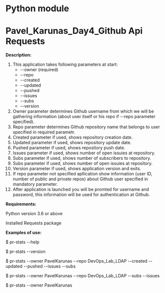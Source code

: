 # Python module

# Pavel_Karunas_Day4_Github Api Requests

**Description:**
1. This application takes following parameters at start:
	- --owner <username> (required)
	- --repo <reponame>
	- --created
	- --updated
	- --pushed
	- --issues
	- --subs
	- --version
2. Owner parameter determines Github username from which we will be gathering information (about user itself or his repo if --repo parameter specified).
3. Repo parameter determines Github repository name that belongs to user specified in required parametr.
4. Created parameter if used, shows repository creation date.
5. Updated parameter if used, shows repository update date.
6. Pushed parameter if used, shows repository push date.
7. Issues parameter if used, shows number of open issuies at repository.
8. Subs parameter if used, shows number of subscribers to repository.
9. Subs parameter if used, shows number of open issuies at repository.
10. Version parameter if used, shows application version and exits.
11. If repo parameter not specified apllication show information (user ID, number of public and private repos) about Github user specified in mandatory parameter.
12. After application is launched you will be promted for username and password, this information will be used for authentication at Github.

**Requirements:**

Python version 3.6 or above

Installed Requests package

**Examples of use:**

$ pr-stats --help

$ pr-stats --version
 
$ pr-stats --owner PavelKarunas --repo DevOps_Lab_LDAP --created --updated --pushed --issues --subs

$ pr-stats --owner PavelKarunas --repo DevOps_Lab_LDAP --subs --issues

$ pr-stats --owner PavelKarunas



